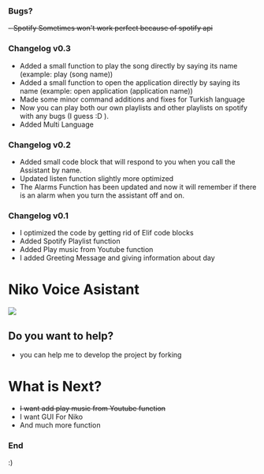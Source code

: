 ### Bugs?
~~- Spotify Sometimes won't work perfect because of spotify api~~
### Changelog v0.3
- Added a small function to play the song directly by saying its name (example: play (song name))
- Added a small function to open the application directly by saying its name (example: open application (application name))
- Made some minor command additions and fixes for Turkish language
- Now you can play both our own playlists and other playlists on spotify with any bugs (I guess :D ).
- Added Multi Language
### Changelog v0.2
- Added small code block that will respond to you when you call the Assistant by name.
- Updated listen function slightly more optimized
- The Alarms Function has been updated and now it will remember if there is an alarm when you turn the assistant off and on.
### Changelog v0.1
- I optimized the code by getting rid of Elif code blocks
- Added Spotify Playlist function
- Added Play music from Youtube function
- I added Greeting Message and giving information about day
# Niko Voice Asistant

![](https://media.discordapp.net/attachments/1009568023289528511/1112100379618971678/9b7296b0-1c81-463f-a8ff-99952051a96f.jpeg?width=200&height=200)
## Do you want to help?
- you can help me to develop the project by forking

# What is Next?
- ~~I want add play music from Youtube function~~
- I want GUI For Niko
- And much more function

### End

:)
